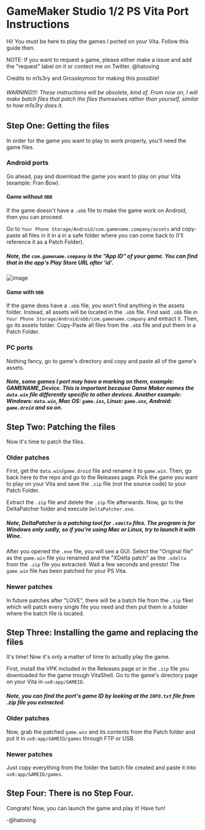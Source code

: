 # GameMaker Studio 1/2 PS Vita Port Instructions

Hi! You must be here to play the games I ported on your Vita.
Follow this guide then.

NOTE: If you want to request a game, please either make a issue and add the "request" label on it or contect me on Twitter.
      @hatoving
      
Credits to m1s3ry and Grossleymoo for making this possible!

###### WARNING!!!: These instructions will be obsolete, kind of. From now on, I will make batch files that patch the files themselves rather than yourself, similar to how m1s3ry does it.

## Step One: Getting the files
In order for the game you want to play to work properly, you'll need the game files.

### Android ports
Go ahead, pay and download the game you want to play on your Vita (example: Fran Bow).

#### Game without `OBB`
If the game doesn't have a `.obb` file to make the game work on Android, then you can proceed.

Go to `Your Phone Storage/Android/com.gamename.company/assets` and copy-paste all files in it in a in a safe folder where you can come back to (I'll reference it as a Patch Folder).

##### Note, the `com.gamename.company` is the "App ID" of your game. You can find that in the app's Play Store URL after 'id'.

![image](https://user-images.githubusercontent.com/64536760/114278434-27192880-9a30-11eb-9f9e-7fdf8cc1311e.png)

#### Game with `OBB`
If the game does have a `.obb` file, you won't find anything in the assets folder.
Instead, all assets will be located in the `.obb` file. 
Find said `.obb` file in `Your Phone Storage/Android/obb/com.gamename.company` and extract it. Then, go its assets folder.
Copy-Paste all files from the `.obb` file and put them in a Patch Folder.

### PC ports
Nothing fancy, go to game's directory and copy and paste all of the game's assets.

##### Note, some games I port may have a marking on them, example: GAMENAME_Device. This is important because Game Maker names the `data.win` file differently specific to other devices. Another example: Windows: `data.win`, Mac OS: `game.ios`, Linux: `game.unx`, Android: `game.droid` and so on.

## Step Two: Patching the files
Now it's time to patch the files. 

### Older patches
First, get the `data.win`/`game.droid` file and rename it to `game.win`. 
Then, go back here to the repo and go to the Releases page. Pick the game you want to play on your Vita and save the `.zip` file (not the source code) to your Patch Folder.

Extract the `.zip` file and delete the `.zip` file afterwards.
Now, go to the DeltaPatcher folder and execute `DeltaPatcher.exe`.

##### Note, DeltaPatcher is a patching tool for `.xdelta` files. The program is for Windows only sadly, so if you're using Mac or Linux, try to launch it with Wine.

After you opened the `.exe` file, you will see a GUI. Select the "Original file" as the `game.win` file you renamed and the "XDelta patch" as the `.xdelta` from the `.zip` file you extracted. Wait a few seconds and presto! The `game.win` file has been patched for your PS Vita.

### Newer patches
In future patches after "LOVE", there will be a batch file from the `.zip` fikel which will patch every single file you need and then put them in a folder where the batch file is located.

## Step Three: Installing the game and replacing the files
It's time! Now it's only a matter of time to actually play the game.

First, install the VPK included in the Releases page or in the `.zip` file you downloaded for the game trough VitaShell.
Go to the game's directory page on your Vita in `ux0:app/GAMEID`.

##### Note, you can find the port's game ID by looking at the `INFO.txt` file from .zip file you extracted.

### Older patches
Now, grab the patched `game.win` and its contents from the Patch folder and put it in `ux0:app/GAMEID/games` through FTP or USB.
### Newer patches
Just copy everything from the folder the batch file created and paste it into `ux0:app/GAMEID/games`.

## Step Four: There is no Step Four.
Congrats! Now, you can launch the game and play it! Have fun!

-@hatoving
